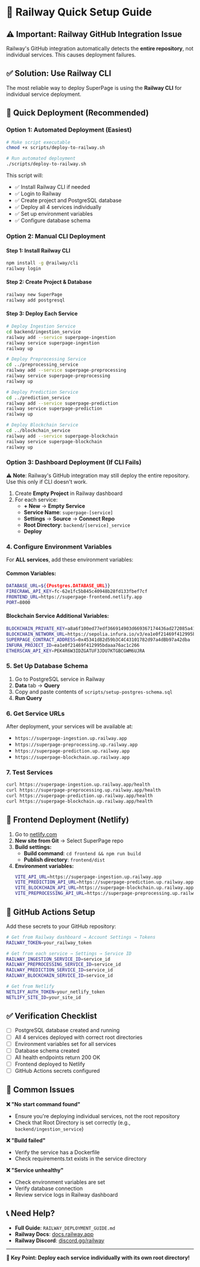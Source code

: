 # 🚂 Railway Quick Setup Guide

## ⚠️ Important: Railway GitHub Integration Issue

Railway's GitHub integration automatically detects the **entire repository**, not individual services. This causes deployment failures.

## ✅ Solution: Use Railway CLI

The most reliable way to deploy SuperPage is using the **Railway CLI** for individual service deployment.

## 🚀 Quick Deployment (Recommended)

### **Option 1: Automated Deployment (Easiest)**

```bash
# Make script executable
chmod +x scripts/deploy-to-railway.sh

# Run automated deployment
./scripts/deploy-to-railway.sh
```

This script will:
- ✅ Install Railway CLI if needed
- ✅ Login to Railway
- ✅ Create project and PostgreSQL database
- ✅ Deploy all 4 services individually
- ✅ Set up environment variables
- ✅ Configure database schema

### **Option 2: Manual CLI Deployment**

#### **Step 1: Install Railway CLI**
```bash
npm install -g @railway/cli
railway login
```

#### **Step 2: Create Project & Database**
```bash
railway new SuperPage
railway add postgresql
```

#### **Step 3: Deploy Each Service**

```bash
# Deploy Ingestion Service
cd backend/ingestion_service
railway add --service superpage-ingestion
railway service superpage-ingestion
railway up

# Deploy Preprocessing Service
cd ../preprocessing_service
railway add --service superpage-preprocessing
railway service superpage-preprocessing
railway up

# Deploy Prediction Service
cd ../prediction_service
railway add --service superpage-prediction
railway service superpage-prediction
railway up

# Deploy Blockchain Service
cd ../blockchain_service
railway add --service superpage-blockchain
railway service superpage-blockchain
railway up
```

### **Option 3: Dashboard Deployment (If CLI Fails)**

⚠️ **Note**: Railway's GitHub integration may still deploy the entire repository. Use this only if CLI doesn't work.

1. Create **Empty Project** in Railway dashboard
2. For each service:
   - **+ New** → **Empty Service**
   - **Service Name**: `superpage-[service]`
   - **Settings** → **Source** → **Connect Repo**
   - **Root Directory**: `backend/[service]_service`
   - **Deploy**

### **4. Configure Environment Variables**

For **ALL services**, add these environment variables:

#### **Common Variables:**
```bash
DATABASE_URL=${{Postgres.DATABASE_URL}}
FIRECRAWL_API_KEY=fc-62e1fc5b845c40948b28fd133fbef7cf
FRONTEND_URL=https://superpage-frontend.netlify.app
PORT=8000
```

#### **Blockchain Service Additional Variables:**
```bash
BLOCKCHAIN_PRIVATE_KEY=a8a6f100ed77edf366914903d669367174436ad272085a414f0a11033d04936e
BLOCKCHAIN_NETWORK_URL=https://sepolia.infura.io/v3/ea1e0f21469f412995bdaaa76ac1c266
SUPERPAGE_CONTRACT_ADDRESS=0x45341d82d59b3C4C43101782d97a4dBb97a42dba
INFURA_PROJECT_ID=ea1e0f21469f412995bdaaa76ac1c266
ETHERSCAN_API_KEY=PEK4R6W3IDZGATUF3JDU7KTGBCGWM6UJRA
```

### **5. Set Up Database Schema**
1. Go to PostgreSQL service in Railway
2. **Data** tab → **Query**
3. Copy and paste contents of `scripts/setup-postgres-schema.sql`
4. **Run Query**

### **6. Get Service URLs**
After deployment, your services will be available at:
- `https://superpage-ingestion.up.railway.app`
- `https://superpage-preprocessing.up.railway.app`
- `https://superpage-prediction.up.railway.app`
- `https://superpage-blockchain.up.railway.app`

### **7. Test Services**
```bash
curl https://superpage-ingestion.up.railway.app/health
curl https://superpage-preprocessing.up.railway.app/health
curl https://superpage-prediction.up.railway.app/health
curl https://superpage-blockchain.up.railway.app/health
```

## 🎨 Frontend Deployment (Netlify)

1. Go to [netlify.com](https://netlify.com)
2. **New site from Git** → Select SuperPage repo
3. **Build settings:**
   - **Build command**: `cd frontend && npm run build`
   - **Publish directory**: `frontend/dist`
4. **Environment variables:**
   ```bash
   VITE_API_URL=https://superpage-ingestion.up.railway.app
   VITE_PREDICTION_API_URL=https://superpage-prediction.up.railway.app
   VITE_BLOCKCHAIN_API_URL=https://superpage-blockchain.up.railway.app
   VITE_PREPROCESSING_API_URL=https://superpage-preprocessing.up.railway.app
   ```

## 🔧 GitHub Actions Setup

Add these secrets to your GitHub repository:

```bash
# Get from Railway dashboard → Account Settings → Tokens
RAILWAY_TOKEN=your_railway_token

# Get from each service → Settings → Service ID
RAILWAY_INGESTION_SERVICE_ID=service_id
RAILWAY_PREPROCESSING_SERVICE_ID=service_id
RAILWAY_PREDICTION_SERVICE_ID=service_id
RAILWAY_BLOCKCHAIN_SERVICE_ID=service_id

# Get from Netlify
NETLIFY_AUTH_TOKEN=your_netlify_token
NETLIFY_SITE_ID=your_site_id
```

## ✅ Verification Checklist

- [ ] PostgreSQL database created and running
- [ ] All 4 services deployed with correct root directories
- [ ] Environment variables set for all services
- [ ] Database schema created
- [ ] All health endpoints return 200 OK
- [ ] Frontend deployed to Netlify
- [ ] GitHub Actions secrets configured

## 🚨 Common Issues

**❌ "No start command found"**
- Ensure you're deploying individual services, not the root repository
- Check that Root Directory is set correctly (e.g., `backend/ingestion_service`)

**❌ "Build failed"**
- Verify the service has a Dockerfile
- Check requirements.txt exists in the service directory

**❌ "Service unhealthy"**
- Check environment variables are set
- Verify database connection
- Review service logs in Railway dashboard

## 📞 Need Help?

- **Full Guide**: `RAILWAY_DEPLOYMENT_GUIDE.md`
- **Railway Docs**: [docs.railway.app](https://docs.railway.app)
- **Railway Discord**: [discord.gg/railway](https://discord.gg/railway)

---

**🎯 Key Point: Deploy each service individually with its own root directory!**
